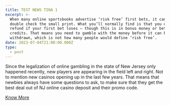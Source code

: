 ```yaml
---
title: TEST NEWS TINA 1
excerpt: >-
  When many online sportsbooks advertise ‘risk free’ first bets, it can pay to
  double check the small print. What you’ll normally find is that you do get a
  refund if your first bet loses – though this is in bonus money or betting
  credits. That means you need to gamble with the money before it can be
  withdrawn, which is not how many people would define ‘risk free’.
date: 2023-07-04T21:00:00.000Z
type:
  - post
---
```


Since the legalization of online gambling in the state of New Jersey only happened recently, new players are appearing in the field left and right. Not to mention new casinos opening up in the last few years. That means that newbies always have some questions to ask, to make sure that they get the best deal out of NJ online casino deposit and their promo code.

[Know More](https://slotsnj.netlify.app/about)

